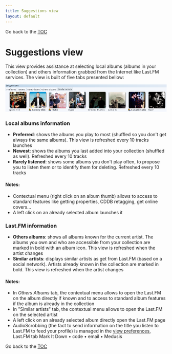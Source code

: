```yaml
---
title: Suggestions view
layout: default
---
```

Go back to the [TOC](/manual/main.html)

# Suggestions view
This view provides assistance at selecting local albums (albums in your collection) and others information grabbed from the Internet like Last.FM services. The view is built of five tabs presented bellow:

![Image](/images/view_suggestions.png)

### Local albums information
- **Preferred**: shows the albums you play to most (shuffled so you don't get always the same albums). This view is refreshed every 10 tracks launches
- **Newest**: shows the albums you last added into your collection (shuffled as well). Refreshed every 10 tracks
- **Rarely listened**: shows some albums you don't play often, to propose you to listen them or to identify them for deleting. Refreshed every 10 tracks

#### Notes:
- Contextual menu (right click on an album thumb) allows to access to standard features like getting properties, CDDB retagging, get online covers...
- A left click on an already selected album launches it

### Last.FM information
- **Others albums**: shows all albums known for the current artist. The albums you own and who are accessible from your collection are marked in bold with an album icon. This view is refreshed when the artist changes
- **Similar artists**: displays similar artists as get from Last.FM (based on a social network). Artists already known in the collection are marked in bold. This view is refreshed when the artist changes

#### Notes:
- In _Others Albums_ tab, the contextual menu allows to open the Last.FM on the album directly if known and to access to standard album features if the album is already in the collection
- In "Similar artists" tab, the contextual menu allows to open the Last.FM on the selected artist
- A left click on an already selected album directly open the Last.FM page
- AudioScrobbing (the fact to send information on the title you listen to Last.FM to feed your profile) is managed in the [view preferences](view_preferences.html), Last.FM tab
Mark It Down • code • email • Medusis


Go back to the [TOC](/manual/main.html)